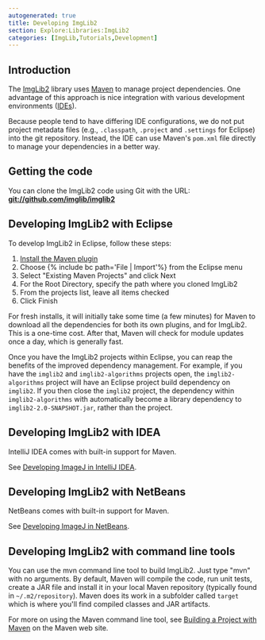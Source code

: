 ```yaml
---
autogenerated: true
title: Developing ImgLib2
section: Explore:Libraries:ImgLib2
categories: [ImgLib,Tutorials,Development]
---
```





## Introduction

The [ImgLib2](/libs/imglib2) library uses [Maven](/develop/maven) to manage project dependencies. One advantage of this approach is nice integration with various development environments ([IDEs](/develop/ides)).

Because people tend to have differing IDE configurations, we do not put project metadata files (e.g., `.classpath`, `.project` and `.settings` for Eclipse) into the git repository. Instead, the IDE can use Maven's `pom.xml` file directly to manage your dependencies in a better way.

## Getting the code

You can clone the ImgLib2 code using Git with the URL: **<git://github.com/imglib/imglib2>**

## Developing ImgLib2 with Eclipse

To develop ImgLib2 in Eclipse, follow these steps:

1.  [Install the Maven plugin](/develop/maven-and-eclipse)
2.  Choose {% include bc path='File | Import'%} from the Eclipse menu
3.  Select "Existing Maven Projects" and click Next
4.  For the Root Directory, specify the path where you cloned ImgLib2
5.  From the projects list, leave all items checked
6.  Click Finish

For fresh installs, it will initially take some time (a few minutes) for Maven to download all the dependencies for both its own plugins, and for ImgLib2. This is a one-time cost. After that, Maven will check for module updates once a day, which is generally fast.

Once you have the ImgLib2 projects within Eclipse, you can reap the benefits of the improved dependency management. For example, if you have the `imglib2` and `imglib2-algorithms` projects open, the `imglib2-algorithms` project will have an Eclipse project build dependency on `imglib2`. If you then close the `imglib2` project, the dependency within `imglib2-algorithms` with automatically become a library dependency to `imglib2-2.0-SNAPSHOT.jar`, rather than the project.

## Developing ImgLib2 with IDEA

IntelliJ IDEA comes with built-in support for Maven.

See [Developing ImageJ in IntelliJ IDEA](/develop/intellij).

## Developing ImgLib2 with NetBeans

NetBeans comes with built-in support for Maven.

See [Developing ImageJ in NetBeans](/develop/netbeans).

## Developing ImgLib2 with command line tools

You can use the mvn command line tool to build ImgLib2. Just type "mvn" with no arguments. By default, Maven will compile the code, run unit tests, create a JAR file and install it in your local Maven repository (typically found in `~/.m2/repository`). Maven does its work in a subfolder called `target` which is where you'll find compiled classes and JAR artifacts.

For more on using the Maven command line tool, see [Building a Project with Maven](http://maven.apache.org/run-maven/index.html) on the Maven web site.

  
